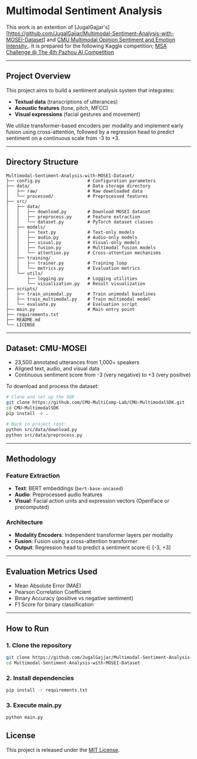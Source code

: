 # Multimodal Sentiment Analysis

This work is an extention of [JugalGajjar's][https://github.com/JugalGajjar/Multimodal-Sentiment-Analysis-with-MOSEI-Dataset] and [CMU Multimodal Opinion Sentiment and Emotion Intensity ](http://multicomp.cs.cmu.edu/resources/cmu-mosei-dataset/). It is prepared for the following Kaggle competition; [MSA Challenge @ The 4th Pazhou AI Competition](https://www.kaggle.com/competitions/msa-challenge-at-the-4th-pazhou-ai-competition/data?select=Public_Test_Data)


---

## Project Overview

This project aims to build a sentiment analysis system that integrates:
- **Textual data** (transcriptions of utterances)
- **Acoustic features** (tone, pitch, MFCC)
- **Visual expressions** (facial gestures and movement)

We utilize transformer-based encoders per modality and implement early fusion using cross-attention, followed by a regression head to predict sentiment on a continuous scale from -3 to +3.

---

## Directory Structure

```
Multimodal-Sentiment-Analysis-with-MOSEI-Dataset/
├── config.py                  # Configuration parameters
├── data/                      # Data storage directory
│   ├── raw/                   # Raw downloaded data
│   └── processed/             # Preprocessed features
├── src/
│   ├── data/
│   │   ├── download.py        # Download MOSEI dataset
│   │   ├── preprocess.py      # Feature extraction
│   │   └── dataset.py         # PyTorch dataset classes
│   ├── models/
│   │   ├── text.py            # Text-only models
│   │   ├── audio.py           # Audio-only models
│   │   ├── visual.py          # Visual-only models
│   │   ├── fusion.py          # Multimodal fusion models
│   │   └── attention.py       # Cross-attention mechanisms
│   ├── training/
│   │   ├── trainer.py         # Training loop
│   │   └── metrics.py         # Evaluation metrics
│   └── utils/
│       ├── logging.py         # Logging utilities
│       └── visualization.py   # Result visualization
├── scripts/
│   ├── train_unimodal.py      # Train unimodal baselines
│   ├── train_multimodal.py    # Train multimodal model
│   └── evaluate.py            # Evaluation script
├── main.py                    # Main entry point
├── requirements.txt
├── README.md
└── LICENSE
```

---

## Dataset: CMU-MOSEI

- 23,500 annotated utterances from 1,000+ speakers
- Aligned text, audio, and visual data
- Continuous sentiment score from -3 (very negative) to +3 (very positive)

To download and process the dataset:

```bash
# Clone and set up the SDK
git clone https://github.com/CMU-MultiComp-Lab/CMU-MultimodalSDK.git
cd CMU-MultimodalSDK
pip install -e .

# Back in project root:
python src/data/download.py
python src/data/preprocess.py
```

---

## Methodology

### Feature Extraction
- **Text**: BERT embeddings (`bert-base-uncased`)
- **Audio**: Preprocessed audio features
- **Visual**: Facial action units and expression vectors (OpenFace or precomputed)

### Architecture
- **Modality Encoders**: Independent transformer layers per modality
- **Fusion**: Fusion using a cross-attention transformer
- **Output**: Regression head to predict a sentiment score ∈ [-3, +3]

---

## Evaluation Metrics Used

- Mean Absolute Error (MAE)
- Pearson Correlation Coefficient
- Binary Accuracy (positive vs negative sentiment)
- F1 Score for binary classification

---

## How to Run

### 1. Clone the repository
```bash
git clone https://github.com/JugalGajjar/Multimodal-Sentiment-Analysis-with-MOSEI-Dataset.git
cd Multimodal-Sentiment-Analysis-with-MOSEI-Dataset
```

### 2. Install dependencies
```bash
pip install -r requirements.txt
```

### 3. Execute main.py
```bash
python main.py
```

## License

This project is released under the [MIT License](https://opensource.org/licenses/MIT).

